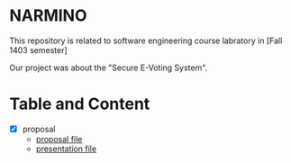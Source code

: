 # NARMINO

This repository is related to software engineering course labratory in [Fall 1403 semester]

Our project was about the "Secure E-Voting System".

# Table and Content
- [x] proposal
  - [proposal file](proposal/Narmino_SE_Project_1403_1_Proposal.pdf)
  - [presentation file](proposal/Narmino_SE_Project_1403_1_Proposal_beamer.pdf)